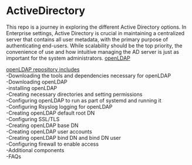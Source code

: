 # ActiveDirectory


This repo is a journey in exploring the different Active Directory options. In Enterprise settings, Active Directory is crucial in maintaining a centralized server
that contains all user metadata, with the primary purpose of authenticating end-users. While scalability should be the top priority, the convenience of use and how intuitive managing the AD server is just
as important for the system administrators.
[openLDAP](#1)










[openLDAP repository includes](#1)  
-Downloading the tools and dependencies necessary for openLDAP  
-Downloading openLDAP  
-installing openLDAP  
-Creating necessary directories and setting permissions  
-Configuring openLDAP to run as part of systemd and running it  
-Configuring Rsyslog logging for openLDAP  
-Creating openLDAP default root DN  
-Configuring SSL/TLS  
-Creating openLDAP base DN  
-Creating openLDAP user accounts  
-Creating openLDAP bind DN and bind DN user  
-Configuring firewall to enable access  
-Additional components  
-FAQs  




